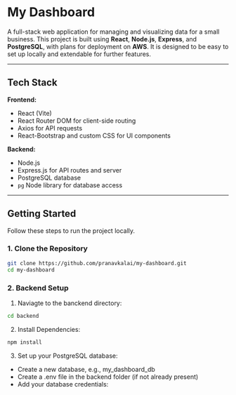 # My Dashboard

A full-stack web application for managing and visualizing data for a small business. This project is built using **React**, **Node.js**, **Express**, and **PostgreSQL**, with plans for deployment on **AWS**. It is designed to be easy to set up locally and extendable for further features.

---

## Tech Stack

**Frontend:**  
- React (Vite)  
- React Router DOM for client-side routing  
- Axios for API requests  
- React-Bootstrap and custom CSS for UI components  

**Backend:**  
- Node.js  
- Express.js for API routes and server  
- PostgreSQL database  
- `pg` Node library for database access  

---

## Getting Started

Follow these steps to run the project locally.

### 1. Clone the Repository
```bash
git clone https://github.com/pranavkalai/my-dashboard.git
cd my-dashboard
```

### 2. Backend Setup
1. Naviagte to the banckend directory:
```bash
cd backend
```
2. Install Dependencies:
```bash
npm install
```
3. Set up your PostgreSQL database:
- Create a new database, e.g., my_dashboard_db
- Create a .env file in the backend folder (if not already present)
- Add your database credentials:
